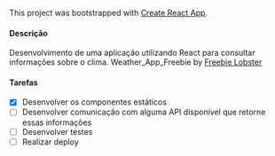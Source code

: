 This project was bootstrapped with [Create React App](https://github.com/facebook/create-react-app).

#### Descrição
 Desenvolvimento de uma aplicação utilizando React para consultar informações sobre o clima.
 Weather_App_Freebie by [Freebie Lobster](http://freebielobster.com)

 #### Tarefas 
 - [x] Desenvolver os componentes estáticos
 - [ ] Desenvolver comunicação com alguma API disponível que retorne essas informações
 - [ ] Desenvolver testes 
 - [ ] Realizar deploy